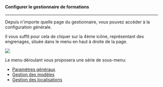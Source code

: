 #### Configurer le gestionnaire de formations
---
Depuis n'importe quelle page du gestionnaire, vous pouvez accéder à la configuration générale. 

Il vous suffit pour cela de cliquer sur la 4ème icône, représentant des engrenages, située dans le menu en haut à droite de la page.

![](images/cursus-fig28.png)

Le menu déroulant vous proposera une série de sous-menu:

*  [Paramètres généraux](/fr/admin/admin-sessions-events.md)
*  [Gestion des modèles](models-config.md)
*  [Gestion des localisations](localisations-config.md)


